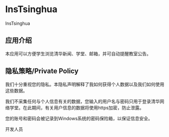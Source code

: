 # InsTsinghua
InsTsinghua
## 应用介绍
本应用可以方便学生浏览清华新闻、学堂、邮箱，并可自动提醒教室公告。

## 隐私策略/Private Policy
我们十分重视您的隐私。本隐私声明解释了我如何获得个人数据以及我们如何使用这些数据。

我们不采集任何与个人信息有关的数据，您输入的用户名与密码只用于登录清华网络学堂。在此期间，有关用户信息的数据将使用https加密，防止泄露。

您的账号和密码会被记录到Windows系统的密码保险箱，以保证信息安全。

开发人员


